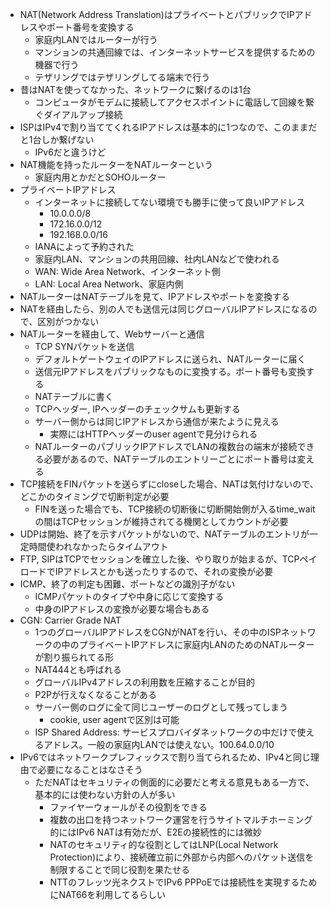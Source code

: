 - NAT(Network Address Translation)はプライベートとパブリックでIPアドレスやポート番号を変換する
  - 家庭内LANではルーターが行う
  - マンションの共通回線では、インターネットサービスを提供するための機器で行う
  - テザリングではテザリングしてる端末で行う
- 昔はNATを使ってなかった、ネットワークに繋げるのは1台
  - コンピュータがモデムに接続してアクセスポイントに電話して回線を繋ぐダイアルアップ接続
- ISPはIPv4で割り当ててくれるIPアドレスは基本的に1つなので、このままだと1台しか繋げない
  - IPv6だと違うけど
- NAT機能を持ったルーターをNATルーターという
  - 家庭内用とかだとSOHOルーター
- プライベートIPアドレス
  - インターネットに接続してない環境でも勝手に使って良いIPアドレス
    - 10.0.0.0/8
    - 172.16.0.0/12
    - 192.168.0.0/16
  - IANAによって予約された
  - 家庭内LAN、マンションの共用回線、社内LANなどで使われる
  - WAN: Wide Area Network、インターネット側
  - LAN: Local Area Network、家庭内側
- NATルーターはNATテーブルを見て、IPアドレスやポートを変換する
- NATを経由したら、別の人でも送信元は同じグローバルIPアドレスになるので、区別がつかない
- NATルーターを経由して、Webサーバーと通信
  - TCP SYNパケットを送信
  - デフォルトゲートウェイのIPアドレスに送られ、NATルーターに届く
  - 送信元IPアドレスをパブリックなものに変換する。ポート番号も変換する
  - NATテーブルに書く
  - TCPヘッダー, IPヘッダーのチェックサムも更新する
  - サーバー側からは同じIPアドレスから通信が来たように見える
    - 実際にはHTTPヘッダーのuser agentで見分けられる
  - NATルーターのパブリックIPアドレスでLANの複数台の端末が接続できる必要があるので、NATテーブルのエントリーごとにポート番号は変える
- TCP接続をFINパケットを送らずにcloseした場合、NATは気付けないので、どこかのタイミングで切断判定が必要
  - FINを送った場合でも、TCP接続の切断後に切断開始側が入るtime_waitの間はTCPセッションが維持されてる機関としてカウントが必要
- UDPは開始、終了を示すパケットがないので、NATテーブルのエントリが一定時間使われなかったらタイムアウト
- FTP, SIPはTCPでセッションを確立した後、やり取りが始まるが、TCPペイロードでIPアドレスとかも送ったりするので、それの変換が必要
- ICMP、終了の判定も困難、ポートなどの識別子がない
  - ICMPパケットのタイプや中身に応じて変換する
  - 中身のIPアドレスの変換が必要な場合もある
- CGN: Carrier Grade NAT
  - 1つのグローバルIPアドレスをCGNがNATを行い、その中のISPネットワークの中のプライベートIPアドレスに家庭内LANのためのNATルーターが割り振られてる形
  - NAT444とも呼ばれる
  - グローバルIPv4アドレスの利用数を圧縮することが目的
  - P2Pが行えなくなることがある
  - サーバー側のログに全て同じユーザーのログとして残ってしまう
    - cookie, user agentで区別は可能
  - ISP Shared Address: サービスプロバイダネットワークの中だけで使えるアドレス。一般の家庭内LANでは使えない。100.64.0.0/10
- IPv6ではネットワークプレフィックスで割り当てられるため、IPv4と同じ理由で必要になることはなさそう
  - ただNATはセキュリティの側面的に必要だと考える意見もある一方で、基本的には使わない方針の人が多い
    - ファイヤーウォールがその役割をできる
    - 複数の出口を持つネットワーク運営を行うサイトマルチホーミング的にはIPv6 NATは有効だが、E2Eの接続性的には微妙
    - NATのセキュリティ的な役割としてはLNP(Local Network Protection)により、接続確立前に外部から内部へのパケット送信を制限することで同じ役割を果たせる
    - NTTのフレッツ光ネクストでIPv6 PPPoEでは接続性を実現するためにNAT66を利用してるらしい